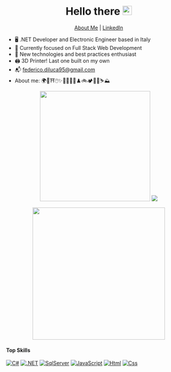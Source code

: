 <p align="center">
  <h1 align="center">Hello there <img src="https://media.giphy.com/media/hvRJCLFzcasrR4ia7z/giphy.gif" width="25px"> </h3>
</p>
<p align="center">
  <a href="https://federicodiluca.github.io">About Me</a>
  |
  <a href="https://www.linkedin.com/in/federico-di-luca-ing/">LinkedIn</a>
</p>

<!---
<p align="center"> 
  <img align="center" src="https://komarev.com/ghpvc/?username=federicodiluca&color=blue&style=flat-square" alt="fedl95 profile views" />
</p>
-->

- 🖥️ .NET Developer and Electronic Engineer based in Italy
- 🎯 Currently focused on Full Stack Web Development
- 🦝 New technologies and best practices enthusiast
- 🖨️ 3D Printer! Last one built on my own
- 📬 federico.diluca95@gmail.com
- About me: 🌍🐶⛩️🖱️✨🎨🎾🍳🥂♟️🚲🏕️💃🏼⛷️⛰️
  
<p align="center">
  <img src="https://media.giphy.com/media/Nx0rz3jtxtEre/giphy.gif" width="300px">
  <img src="https://github-readme-stats.vercel.app/api?username=federicodiluca&count_private=true&show_icons=true&theme=github_dark&hide=stars,prs,issues,contribs" />
</p>

<p align="center">
  <img width="360px" src="https://github-readme-stats-hephaest.vercel.app/api/top-langs/?username=federicodiluca&layout=compact&langs_count=10&count_private=true&theme=github_dark&hide=dockerfile">
</p>

#### Top Skills
[![C#](https://img.shields.io/badge/C%23-239120?style=for-the-badge&logo=c-sharp&logoColor=white)]()
[![.NET](https://img.shields.io/badge/.NET-5C2D91?style=for-the-badge&logo=.net&logoColor=white)]()
[![SqlServer](https://img.shields.io/badge/Microsoft_SQL_Server-CC2927?style=for-the-badge&logo=microsoft-sql-server&logoColor=white)]()
[![JavaScript](https://img.shields.io/badge/javascript-%23323330.svg?style=for-the-badge&logo=javascript&logoColor=%23F7DF1E)]()
[![Html](https://img.shields.io/badge/HTML5-E34F26?style=for-the-badge&logo=html5&logoColor=white)]()
[![Css](https://img.shields.io/badge/CSS3-1572B6?style=for-the-badge&logo=css3&logoColor=white)]()

<!--
### Secondary Skills
[![Xamarin](https://img.shields.io/badge/Xamarin-3498DB?style=for-the-badge&logo=xamarin&logoColor=white)]()
[![Python](https://img.shields.io/badge/python-%2314354C.svg?style=for-the-badge&logo=python&logoColor=white)]()
[![PHP](https://img.shields.io/badge/PHP-777BB4?style=for-the-badge&logo=php&logoColor=white)]()
[![MySql](https://img.shields.io/badge/MySQL-00000F?style=for-the-badge&logo=mysql&logoColor=white)]()

### Top IDEs
[![Visual Studio Code](https://img.shields.io/badge/VS%20Code-%231877F2.svg?style=for-the-badge&logo=visual-studio-code&logoColor=white)]()
[![Visual Studio](https://img.shields.io/badge/VS-%231877F2.svg?style=for-the-badge&logo=visual-studio&logoColor=white)]()

### Contact Channels
[![Mail Badge](https://img.shields.io/badge/Gmail-D14836?style=for-the-badge&logo=gmail&logoColor=white)](mailto:federico.diluca95@gmail.com)
[![Linkedin](https://img.shields.io/badge/LinkedIn-%230077B5.svg?style=for-the-badge&logo=linkedin&logoColor=white)](https://www.linkedin.com/in/federico-di-luca-ing/)
-->
